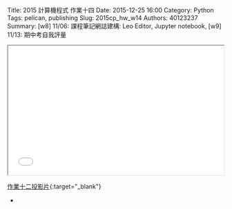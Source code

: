 Title: 2015 計算機程式 作業十四
Date: 2015-12-25 16:00
Category: Python
Tags: pelican, publishing
Slug: 2015cp_hw_w14
Authors: 40123237
Summary: [w8] 11/06: 課程筆記網誌建構: Leo Editor, Jupyter notebook, [w9] 11/13: 期中考自我評量





<iframe src="40123237_cp_w14_p.html" width="500" height="300"></iframe>

[作業十二投影片](40123237_cp_w14_p.html){:target="_blank"}

  *